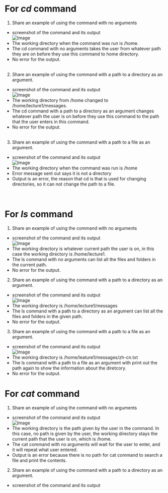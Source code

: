 # For _cd_ command
1. Share an example of using the command with no arguments
* screenshot of the command and its output<br />
    ![Image](cd1.png)
* The working directory when the command was run is /home.
* The cd command with no arguments takes the user from whatever path they are on before they use this command to home directory.
* No error for the output.  <br />
  <br />
2. Share an example of using the command with a path to a directory as an argument.
  * screenshot of the command and its output<br />
  ![Image](cd2.png)
  * The working directory from /home changed to /home/lecture1/messages.
  * The cd command with a path to a directory as an argument changes whatever path the user is on before they use this command to the path that the user enters in this command.
  * No error for the output. <br />
    <br />
 
3. Share an example of using the command with a path to a file as an argument.
* screenshot of the command and its output<br />
![Image](cd3.png)
* The working directory when the command was run is /home
* Error message sent out says it is not a directory
* Output is an error, the reason that cd is that is used for changing directories, so it can not change the path to a file.<br />
<br />


# For _ls_ command
1. Share an example of using the command with no arguments
* screenshot of the command and its output<br />
![Image](ls1.png)
* The working directory is whatever current path the user is on, in this case the working directory is /home/lecture1.
* The ls command with no arguments can list all the files and folders in the current path.
* No error for the output.

2. Share an example of using the command with a path to a directory as an argument.
* screenshot of the command and its output<br />
![Image](ls2.png)
* The working directory is /home/lecture1/messages
* The ls command with a path to a directory as an argument can list all the files and folders in the given path.
* No error for the output. <br />

3. Share an example of using the command with a path to a file as an argument.
* screenshot of the command and its output<br />
![Image](ls3.png)
* The working directory is /home/leature1/messages/zh-cn.txt
* The ls command with a path to a file as an argument with print out the path again to show the information about the diretcory.
* No error for the output.

# For _cat_ command
1. Share an example of using the command with no arguments
* screenshot of the command and its output<br />
![Image](cat1.png)
* The working directory is the path given by the user in the command. In this case, no path is given by the user, the working directory stays the current path that the user is on, which is /home.
* The cat command with no arguments will wait for the user to enter, and it will repeat what user entered.
* Output is an error because there is no path for cat command to search a file and print the contents.

2. Share an example of using the command with a path to a directory as an argument.
* screenshot of the command and its output<br />

  



   
